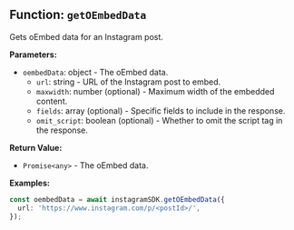 ## Function: `getOEmbedData`

Gets oEmbed data for an Instagram post.

**Parameters:**

- `oembedData`: object - The oEmbed data.
  - `url`: string - URL of the Instagram post to embed.
  - `maxwidth`: number (optional) - Maximum width of the embedded content.
  - `fields`: array<string> (optional) - Specific fields to include in the response.
  - `omit_script`: boolean (optional) - Whether to omit the script tag in the response.

**Return Value:**

- `Promise<any>` - The oEmbed data.

**Examples:**

```typescript
const oembedData = await instagramSDK.getOEmbedData({
  url: 'https://www.instagram.com/p/<postId>/',
});
```
